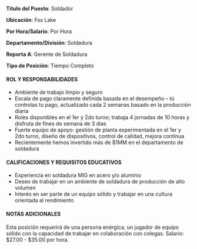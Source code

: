 __Título del Puesto__: Soldador

__Ubicación__: Fox Lake

__Por Hora/Salario__: Por Hora

__Departamento/División__: Soldadura

__Reporta A__: Gerente de Soldadura

__Tipo de Posición__: Tiempo Completo
		
#### ROL Y RESPONSABILIDADES
+ Ambiente de trabajo limpio y seguro
+ Escala de pago claramente definida basada en el desempeño – tú controlas tu pago, actualizado cada 2 semanas basado en la producción diaria
+ Roles disponibles en el 1er y 2do turno; trabaja 4 jornadas de 10 horas y disfruta de fines de semana de 3 días
+ Fuerte equipo de apoyo: gestión de planta experimentada en el 1er y 2do turno, diseño de dispositivos, control de calidad, mejora continua
+ Recientemente hemos invertido más de $1MM en el departamento de soldadura

#### CALIFICACIONES Y REQUISITOS EDUCATIVOS
+ Experiencia en soldadura MIG en acero y/o aluminio
+ Deseo de trabajar en un ambiente de soldadura de producción de alto volumen
+ Interés en ser parte de un equipo sólido y trabajar en una cultura orientada al rendimiento

#### NOTAS ADICIONALES
Esta posición requerirá de una persona enérgica, un jugador de equipo sólido con la capacidad de trabajar en colaboración con colegas. Salario: $27.00 - $35.00 por hora.